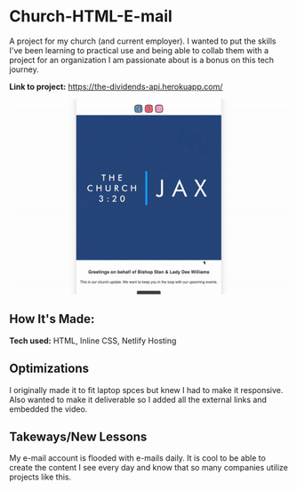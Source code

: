 # Church-HTML-E-mail


A project for my church (and current employer). I wanted to put the skills I've been learning to practical use and being able to collab them with a project for an organization I am passionate about is a bonus on this tech journey.

**Link to project:** https://the-dividends-api.herokuapp.com/

![The Church 3:20 E-mail](https://github.com/ChavGill/ChavGill/blob/main/church%20email.gif)

## How It's Made:

**Tech used:** HTML, Inline CSS, Netlify Hosting

## Optimizations

I originally made it to fit laptop spces but knew I had to make it responsive. Also wanted to make it deliverable so I added all the external links and embedded the video.

## Takeways/New Lessons

My e-mail account is flooded with e-mails daily. It is cool to be able to create the content I see every day and know that so many companies utilize projects like this.
